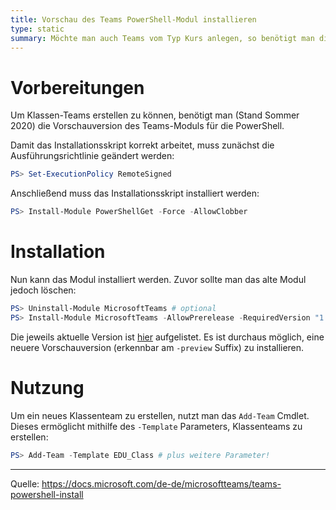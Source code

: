 ```yaml
---
title: Vorschau des Teams PowerShell-Modul installieren
type: static
summary: Möchte man auch Teams vom Typ Kurs anlegen, so benötigt man die Vorschau des Microsoft Teams Moduls.
---
```


# Vorbereitungen

Um Klassen-Teams erstellen zu können, benötigt man (Stand Sommer 2020) die Vorschauversion des Teams-Moduls für die PowerShell.

Damit das Installationsskript korrekt arbeitet, muss zunächst die Ausführungsrichtlinie geändert werden:

```powershell
PS> Set-ExecutionPolicy RemoteSigned
```

Anschließend muss das Installationsskript installiert werden:

```powershell
PS> Install-Module PowerShellGet -Force -AllowClobber
```

# Installation

Nun kann das Modul installiert werden. Zuvor sollte man das alte Modul jedoch löschen:

```powershell
PS> Uninstall-Module MicrosoftTeams # optional
PS> Install-Module MicrosoftTeams -AllowPrerelease -RequiredVersion "1.1.5-preview"
```

Die jeweils aktuelle Version ist [hier](https://www.powershellgallery.com/packages/MicrosoftTeams) aufgelistet. Es ist durchaus möglich, eine neuere Vorschauversion (erkennbar am `-preview` Suffix) zu installieren.

# Nutzung

Um ein neues Klassenteam zu erstellen, nutzt man das `Add-Team` Cmdlet. Dieses ermöglicht mithilfe des `-Template` Parameters, Klassenteams zu erstellen:

```powershell
PS> Add-Team -Template EDU_Class # plus weitere Parameter!
```

---
Quelle: https://docs.microsoft.com/de-de/microsoftteams/teams-powershell-install